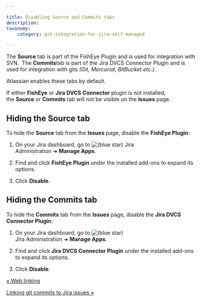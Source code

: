```yaml
---

title: Disabling Source and Commits tabs
description:
taxonomy:
    category: git-integration-for-jira-self-managed

---
```

The **Source** tab is part of the FishEye Plugin and is used for integration with SVN.  The **Commits**tab is part of the Jira DVCS Connector Plugin and is used for integration with gits _(Git, Mercurial, BitBucket etc.)_.

Atlassian enables these tabs by default.

If either **FishEye** or **Jira DVCS Connector** plugin is not installed, the **Source** or **Commits** tab will not be visible on the **Issues** page.

## Hiding the Source tab

To hide the **Source** tab from the **Issues** page, disable the **FishEye Plugin**:

1.  On your Jira dashboard, go to ![(blue star)](/wiki/s/-1639011364/6452/8b4898d3c114827e64ec143b4fa79bb76a6cfa5b/_/images/icons/emoticons/star_blue.png) Jira Administration ➜ **Manage Apps**.

2.  Find and click **FishEye Plugin** under the installed add-ons to expand its options.

3.  Click **Disable**.


## Hiding the Commits tab

To hide the **Commits** tab from the **Issues** page, disable the **Jira DVCS Connector Plugin**:

1.  On your Jira dashboard, go to ![(blue star)](/wiki/s/-1639011364/6452/8b4898d3c114827e64ec143b4fa79bb76a6cfa5b/_/images/icons/emoticons/star_blue.png) Jira Administration ➜ **Manage Apps**.

2.  Find and click **Jira DVCS Connector Plugin** under the installed add-ons to expand its options.

3.  Click **Disable**.


[« Web linking](/wiki/spaces/GIJDC/pages/1930398212/Web+linking)

[Linking git commits to Jira issues »](/wiki/spaces/GIJDC/pages/1930398265/Linking+git+commits+to+Jira+issues)